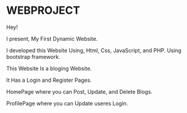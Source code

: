 # WEBPROJECT

Hey! 

 I present, My First Dynamic Website.
 
 I developed this Website Using, Html, Css, JavaScript, and PHP.
 Using bootstrap framework.

This Website Is a bloging Website.

It Has a Login and Register Pages.

HomePage where you can Post, Update, and Delete Blogs.

ProfilePage where you can Update useres Login.
